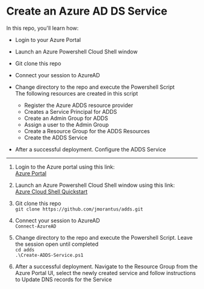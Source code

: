 # Create an Azure AD DS Service

In this repo, you'll learn how:
* Login to your Azure Portal
* Launch an Azure Powershell Cloud Shell window
* Git clone this repo
* Connect your session to AzureAD
* Change directory to the repo and execute the Powershell Script \
  The following resources are created in this script
  - Register the Azure ADDS resource provider
  - Creates a Service Principal for ADDS
  - Create an Admin Group for ADDS
  - Assign a user to the Admin Group
  - Create a Resource Group for the ADDS Resources
  - Create the ADDS Service 

* After a successful deployment. Configure the ADDS Service 

---
1. Login to the Azure portal using this link:\
[Azure Portal](https://portal.azure.com/)


2. Launch an Azure Powershell Cloud Shell window using this link:\
[Azure Cloud Shell Quickstart](https://docs.microsoft.com/en-us/azure/cloud-shell/quickstart-powershell)

3. Git clone this repo\
```git clone https://github.com/jmorantus/adds.git```

4. Connect your session to AzureAD\
```Connect-AzureAD```

5. Change directory to the repo and execute the Powershell Script. Leave the session open until completed\
```cd adds``` \
```.\Create-ADDS-Service.ps1```

6. After a successful deployment. Navigate to the Resource Group from the Azure Portal UI, select the newly created service and follow instructions to Update DNS records for the Service


